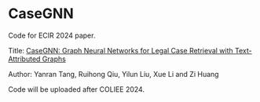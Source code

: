 # CaseGNN

Code for ECIR 2024 paper.

Title: [CaseGNN: Graph Neural Networks for Legal Case Retrieval with Text-Attributed Graphs](https://arxiv.org/abs/2312.11229)

Author: Yanran Tang, Ruihong Qiu, Yilun Liu, Xue Li and Zi Huang

Code will be uploaded after COLIEE 2024.